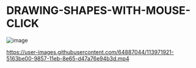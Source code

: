 # DRAWING-SHAPES-WITH-MOUSE-CLICK

![image](https://user-images.githubusercontent.com/64887044/113972014-84a64d00-9857-11eb-8a3e-0f43eb6bce77.png)


https://user-images.githubusercontent.com/64887044/113971921-5163be00-9857-11eb-8e65-d47a76e94b3d.mp4


